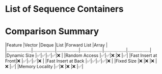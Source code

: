 # List of Sequence Containers

# Comparison Summary

|Feature             |Vector            |Deque             |List              |Forward List      |Array             |
|....................|..................|..................|..................|..................|..................|
|Dynamic Size        |:white_check_mark:|:white_check_mark:|:white_check_mark:|:white_check_mark:|:x:               |
|Random Access       |:white_check_mark:|:white_check_mark:|:x:               |:x:               |:white_check_mark:|
|Fast Insert at Front|:x:               |:white_check_mark:|:white_check_mark:|:white_check_mark:|:x:               |
|Fast Insert at Back |:white_check_mark:|:white_check_mark:|:white_check_mark:|:white_check_mark:|:x:               |
|Fixed Size          |:x:               |:x:               |:x:               |:x:               |:white_check_mark:|
|Memory Locality     |:white_check_mark:|:x:               |:x:               |:x:               |:white_check_mark:|
